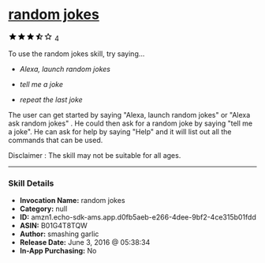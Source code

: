 # [random jokes](http://alexa.amazon.com/#skills/amzn1.echo-sdk-ams.app.d0fb5aeb-e266-4dee-9bf2-4ce315b01fdd)
![3.6 stars](../../images/ic_star_black_18dp_1x.png)![3.6 stars](../../images/ic_star_black_18dp_1x.png)![3.6 stars](../../images/ic_star_black_18dp_1x.png)![3.6 stars](../../images/ic_star_half_black_18dp_1x.png)![3.6 stars](../../images/ic_star_border_black_18dp_1x.png) 4

To use the random jokes skill, try saying...

* *Alexa, launch random jokes*

* *tell me a joke*

* *repeat the last joke*

The user can get started by saying "Alexa, launch random jokes" or "Alexa ask random jokes" . He could then ask for a random joke by saying "tell me a joke". He can ask for help by saying "Help" and it will list out all the commands that can be used.

Disclaimer :  The skill may not be suitable for all ages.

***

### Skill Details

* **Invocation Name:** random jokes
* **Category:** null
* **ID:** amzn1.echo-sdk-ams.app.d0fb5aeb-e266-4dee-9bf2-4ce315b01fdd
* **ASIN:** B01G4T8TQW
* **Author:** smashing garlic
* **Release Date:** June 3, 2016 @ 05:38:34
* **In-App Purchasing:** No
